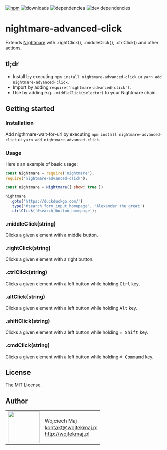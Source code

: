 [![npm](https://img.shields.io/npm/v/nightmare-advanced-click.svg)](https://www.npmjs.com/package/nightmare-advanced-click) ![downloads](https://img.shields.io/npm/dt/nightmare-advanced-click.svg) ![dependencies](https://img.shields.io/david/wojtekmaj/nightmare-advanced-click.svg
) ![dev dependencies](https://img.shields.io/david/dev/wojtekmaj/nightmare-advanced-click.svg)

# nightmare-advanced-click

Extends [Nightmare](http://github.com/segmentio/nightmare) with .rightClick(), .middleClick(), .ctrlClick() and other actions.

## tl;dr
* Install by executing `npm install nightmare-advanced-click` or `yarn add nightmare-advanced-click`.
* Import by adding `require('nightmare-advanced-click')`.
* Use by adding e.g. `.middleClick(selector)` to your Nightmare chain.

## Getting started

### Installation

Add nigthmare-wait-for-url by executing `npm install nightmare-advanced-click` or `yarn add nightmare-advanced-click`.

### Usage

Here's an example of basic usage:

```js
const Nightmare = require('nightmare');
require('nightmare-advanced-click');

const nightmare = Nightmare({ show: true })

nightmare
  .goto('https://duckduckgo.com/')
  .type('#search_form_input_homepage', 'Alexander the great')
  .ctrlClick('#search_button_homepage');
```

### .middleClick(string)

Clicks a given element with a middle button.

### .rightClick(string)

Clicks a given element with a right button.

### .ctrlClick(string)

Clicks a given element with a left button while holding <kbd>Ctrl</kbd> key.

### .altClick(string)

Clicks a given element with a left button while holding <kbd>Alt</kbd> key.

### .shiftClick(string)

Clicks a given element with a left button while holding <kbd>⇧ Shift</kbd> key.

### .cmdClick(string)

Clicks a given element with a left button while holding <kbd>⌘ Command</kbd> key.

## License

The MIT License.

## Author

<table>
  <tr>
    <td>
      <img src="https://github.com/wojtekmaj.png?s=100" width="100">
    </td>
    <td>
      Wojciech Maj<br />
      <a href="mailto:kontakt@wojtekmaj.pl">kontakt@wojtekmaj.pl</a><br />
      <a href="http://wojtekmaj.pl">http://wojtekmaj.pl</a>
    </td>
  </tr>
</table>
